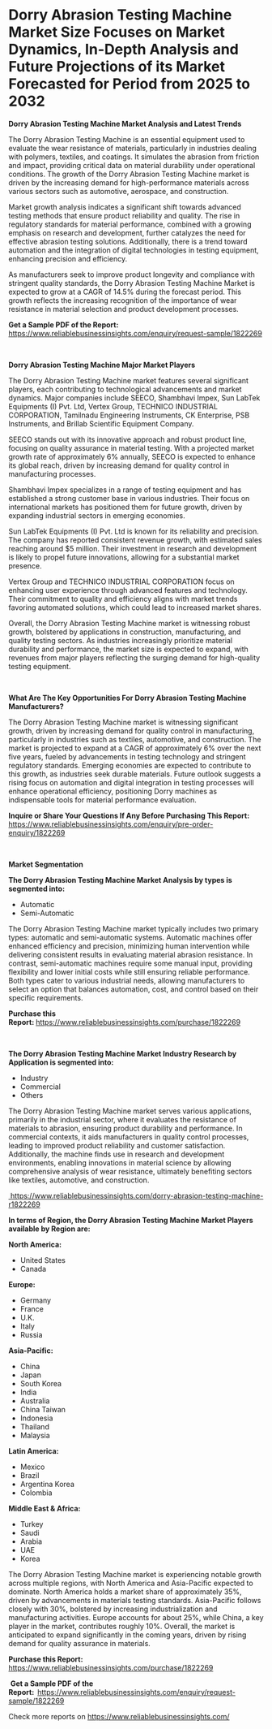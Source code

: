 <p><h1>Dorry Abrasion Testing Machine Market Size Focuses on Market Dynamics, In-Depth Analysis and Future Projections of its Market Forecasted for Period from 2025 to 2032</h1></p><p><strong>Dorry Abrasion Testing Machine Market Analysis and Latest Trends</strong></p>
<p><p>The Dorry Abrasion Testing Machine is an essential equipment used to evaluate the wear resistance of materials, particularly in industries dealing with polymers, textiles, and coatings. It simulates the abrasion from friction and impact, providing critical data on material durability under operational conditions. The growth of the Dorry Abrasion Testing Machine market is driven by the increasing demand for high-performance materials across various sectors such as automotive, aerospace, and construction. </p><p>Market growth analysis indicates a significant shift towards advanced testing methods that ensure product reliability and quality. The rise in regulatory standards for material performance, combined with a growing emphasis on research and development, further catalyzes the need for effective abrasion testing solutions. Additionally, there is a trend toward automation and the integration of digital technologies in testing equipment, enhancing precision and efficiency. </p><p>As manufacturers seek to improve product longevity and compliance with stringent quality standards, the Dorry Abrasion Testing Machine Market is expected to grow at a CAGR of 14.5% during the forecast period. This growth reflects the increasing recognition of the importance of wear resistance in material selection and product development processes.</p></p>
<p><strong>Get a Sample PDF of the Report:&nbsp;</strong> <a href="https://www.reliablebusinessinsights.com/enquiry/request-sample/1822269?utm_campaign=3494&utm_medium=2&utm_source=Github&utm_content=ia&utm_term=09042025&utm_id=dorry-abrasion-testing-machine">https://www.reliablebusinessinsights.com/enquiry/request-sample/1822269</a></p>
<p>&nbsp;</p>
<p><strong>Dorry Abrasion Testing Machine Major Market Players</strong></p>
<p><p>The Dorry Abrasion Testing Machine market features several significant players, each contributing to technological advancements and market dynamics. Major companies include SEECO, Shambhavi Impex, Sun LabTek Equipments (I) Pvt. Ltd, Vertex Group, TECHNICO INDUSTRIAL CORPORATION, Tamilnadu Engineering Instruments, CK Enterprise, PSB Instruments, and Brillab Scientific Equipment Company.</p><p>SEECO stands out with its innovative approach and robust product line, focusing on quality assurance in material testing. With a projected market growth rate of approximately 6% annually, SEECO is expected to enhance its global reach, driven by increasing demand for quality control in manufacturing processes.</p><p>Shambhavi Impex specializes in a range of testing equipment and has established a strong customer base in various industries. Their focus on international markets has positioned them for future growth, driven by expanding industrial sectors in emerging economies.</p><p>Sun LabTek Equipments (I) Pvt. Ltd is known for its reliability and precision. The company has reported consistent revenue growth, with estimated sales reaching around $5 million. Their investment in research and development is likely to propel future innovations, allowing for a substantial market presence.</p><p>Vertex Group and TECHNICO INDUSTRIAL CORPORATION focus on enhancing user experience through advanced features and technology. Their commitment to quality and efficiency aligns with market trends favoring automated solutions, which could lead to increased market shares.</p><p>Overall, the Dorry Abrasion Testing Machine market is witnessing robust growth, bolstered by applications in construction, manufacturing, and quality testing sectors. As industries increasingly prioritize material durability and performance, the market size is expected to expand, with revenues from major players reflecting the surging demand for high-quality testing equipment.</p></p>
<p>&nbsp;</p>
<p><strong>What Are The Key Opportunities For Dorry Abrasion Testing Machine Manufacturers?</strong></p>
<p><p>The Dorry Abrasion Testing Machine market is witnessing significant growth, driven by increasing demand for quality control in manufacturing, particularly in industries such as textiles, automotive, and construction. The market is projected to expand at a CAGR of approximately 6% over the next five years, fueled by advancements in testing technology and stringent regulatory standards. Emerging economies are expected to contribute to this growth, as industries seek durable materials. Future outlook suggests a rising focus on automation and digital integration in testing processes will enhance operational efficiency, positioning Dorry machines as indispensable tools for material performance evaluation.</p></p>
<p><strong>Inquire or Share Your Questions If Any Before Purchasing This Report:</strong> <a href="https://www.reliablebusinessinsights.com/enquiry/pre-order-enquiry/1822269?utm_campaign=3494&utm_medium=2&utm_source=Github&utm_content=ia&utm_term=09042025&utm_id=dorry-abrasion-testing-machine">https://www.reliablebusinessinsights.com/enquiry/pre-order-enquiry/1822269</a></p>
<p>&nbsp;</p>
<p><strong>Market Segmentation</strong></p>
<p><strong>The Dorry Abrasion Testing Machine Market Analysis by types is segmented into:</strong></p>
<p><ul><li>Automatic</li><li>Semi-Automatic</li></ul></p>
<p><p>The Dorry Abrasion Testing Machine market typically includes two primary types: automatic and semi-automatic systems. Automatic machines offer enhanced efficiency and precision, minimizing human intervention while delivering consistent results in evaluating material abrasion resistance. In contrast, semi-automatic machines require some manual input, providing flexibility and lower initial costs while still ensuring reliable performance. Both types cater to various industrial needs, allowing manufacturers to select an option that balances automation, cost, and control based on their specific requirements.</p></p>
<p><strong>Purchase this Report:&nbsp;</strong><a href="https://www.reliablebusinessinsights.com/purchase/1822269?utm_campaign=3494&utm_medium=2&utm_source=Github&utm_content=ia&utm_term=09042025&utm_id=dorry-abrasion-testing-machine">https://www.reliablebusinessinsights.com/purchase/1822269</a></p>
<p>&nbsp;</p>
<p><strong>The Dorry Abrasion Testing Machine Market Industry Research by Application is segmented into:</strong></p>
<p><ul><li>Industry</li><li>Commercial</li><li>Others</li></ul></p>
<p><p>The Dorry Abrasion Testing Machine market serves various applications, primarily in the industrial sector, where it evaluates the resistance of materials to abrasion, ensuring product durability and performance. In commercial contexts, it aids manufacturers in quality control processes, leading to improved product reliability and customer satisfaction. Additionally, the machine finds use in research and development environments, enabling innovations in material science by allowing comprehensive analysis of wear resistance, ultimately benefiting sectors like textiles, automotive, and construction.</p></p>
<p><a href="https://www.reliablebusinessinsights.com/dorry-abrasion-testing-machine-r1822269?utm_campaign=3494&utm_medium=2&utm_source=Github&utm_content=ia&utm_term=09042025&utm_id=dorry-abrasion-testing-machine">&nbsp;https://www.reliablebusinessinsights.com/dorry-abrasion-testing-machine-r1822269</a></p>
<p><strong>In terms of Region, the Dorry Abrasion Testing Machine Market Players available by Region are:</strong></p>
<p>
    <p> <strong> North America: </strong>
        <ul>
            <li>United States</li>
            <li>Canada</li>
        </ul>
        </p> 
    <p> <strong> Europe: </strong>
        <ul>
            <li>Germany</li>
            <li>France</li>
            <li>U.K.</li>
            <li>Italy</li>
            <li>Russia</li>
        </ul>
        </p> 
    <p> <strong> Asia-Pacific: </strong>
        <ul>
            <li>China</li>
            <li>Japan</li>
            <li>South Korea</li>
            <li>India</li>
            <li>Australia</li>
            <li>China Taiwan</li>
            <li>Indonesia</li>
            <li>Thailand</li>
            <li>Malaysia</li>
        </ul>
        </p> 
    <p> <strong> Latin America: </strong>
        <ul>
            <li>Mexico</li>
            <li>Brazil</li>
            <li>Argentina Korea</li>
            <li>Colombia</li>
        </ul>
        </p> 
    <p> <strong> Middle East & Africa: </strong>
        <ul>
            <li>Turkey</li>
            <li>Saudi</li>
            <li>Arabia</li>
            <li>UAE</li>
            <li>Korea</li>
        </ul>
    </p>
    </p>
<p><p>The Dorry Abrasion Testing Machine market is experiencing notable growth across multiple regions, with North America and Asia-Pacific expected to dominate. North America holds a market share of approximately 35%, driven by advancements in materials testing standards. Asia-Pacific follows closely with 30%, bolstered by increasing industrialization and manufacturing activities. Europe accounts for about 25%, while China, a key player in the market, contributes roughly 10%. Overall, the market is anticipated to expand significantly in the coming years, driven by rising demand for quality assurance in materials.</p></p>
<p><strong>Purchase this Report: </strong><a href="https://www.reliablebusinessinsights.com/purchase/1822269?utm_campaign=3494&utm_medium=2&utm_source=Github&utm_content=ia&utm_term=09042025&utm_id=dorry-abrasion-testing-machine">https://www.reliablebusinessinsights.com/purchase/1822269</a></p>
<p>&nbsp;<strong>Get a Sample PDF of the Report:&nbsp;&nbsp;</strong><a href="https://www.reliablebusinessinsights.com/enquiry/request-sample/1822269?utm_campaign=3494&utm_medium=2&utm_source=Github&utm_content=ia&utm_term=09042025&utm_id=dorry-abrasion-testing-machine">https://www.reliablebusinessinsights.com/enquiry/request-sample/1822269</a></p>
<p><strong></strong></p>
<p>Check more reports on <a href="https://www.reliablebusinessinsights.com/?utm_campaign=3494&utm_medium=2&utm_source=Github&utm_content=ia&utm_term=09042025&utm_id=dorry-abrasion-testing-machine">https://www.reliablebusinessinsights.com/</a></p>